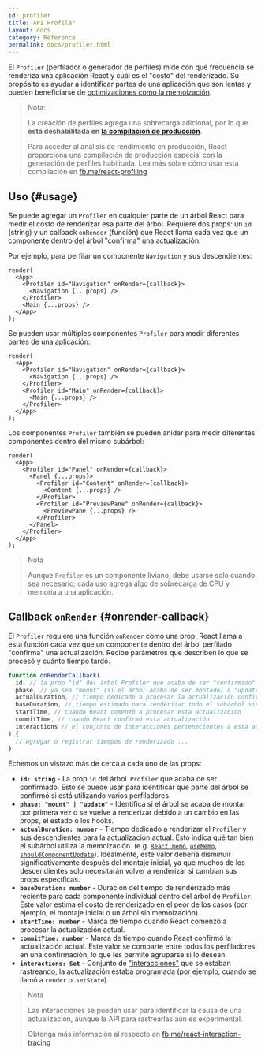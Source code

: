 ```yaml
---
id: profiler
title: API Profiler
layout: docs
category: Reference
permalink: docs/profiler.html
---
```


El `Profiler` (perfilador o generador de perfiles) mide con qué frecuencia se renderiza una aplicación React y cuál es el "costo" del renderizado.
Su propósito es ayudar a identificar partes de una aplicación que son lentas y pueden beneficiarse de [optimizaciones como la memoización](https://reactjs.org/docs/hooks-faq.html#how-to-memoize-calculations).

> Nota:
>
> La creación de perfiles agrega una sobrecarga adicional, por lo que **está deshabilitada en [la compilación de producción](https://reactjs.org/docs/optimizing-performance.html#use-the-production-build)**.
>
> Para acceder al análisis de rendimiento en producción, React proporciona una compilación de producción especial con la generación de perfiles habilitada.
> Lea más sobre cómo usar esta compilación en [fb.me/react-profiling](https://fb.me/react-profiling)

## Uso {#usage}

Se puede agregar un `Profiler` en cualquier parte de un árbol React para medir el costo de renderizar esa parte del árbol.
Requiere dos props: un `id` (string) y un callback `onRender` (función) que React llama cada vez que un componente dentro del árbol "confirma" una actualización.

Por ejemplo, para perfilar un componente `Navigation` y sus descendientes:

```js{3}
render(
  <App>
    <Profiler id="Navigation" onRender={callback}>
      <Navigation {...props} />
    </Profiler>
    <Main {...props} />
  </App>
);
```

Se pueden usar múltiples componentes `Profiler` para medir diferentes partes de una aplicación:
```js{3,6}
render(
  <App>
    <Profiler id="Navigation" onRender={callback}>
      <Navigation {...props} />
    </Profiler>
    <Profiler id="Main" onRender={callback}>
      <Main {...props} />
    </Profiler>
  </App>
);
```

Los componentes `Profiler` también se pueden anidar para medir diferentes componentes dentro del mismo subárbol:
```js{2,6,8}
render(
  <App>
    <Profiler id="Panel" onRender={callback}>
      <Panel {...props}>
        <Profiler id="Content" onRender={callback}>
          <Content {...props} />
        </Profiler>
        <Profiler id="PreviewPane" onRender={callback}>
          <PreviewPane {...props} />
        </Profiler>
      </Panel>
    </Profiler>
  </App>
);
```

> Nota
>
> Aunque `Profiler` es un componente liviano, debe usarse solo cuando sea necesario; cada uso agrega algo de sobrecarga de CPU y memoria a una aplicación.

## Callback `onRender` {#onrender-callback}

El `Profiler` requiere una función `onRender` como una prop.
React llama a esta función cada vez que un componente dentro del árbol perfilado "confirma" una actualización.
Recibe parámetros que describen lo que se procesó y cuánto tiempo tardó.

```js
function onRenderCallback(
  id, // la prop "id" del árbol Profiler que acaba de ser "confirmado"
  phase, // ya sea "mount" (si el árbol acaba de ser montado) o "update" (si se volvió a renderizar)
  actualDuration, // tiempo dedicado a procesar la actualización confirmada
  baseDuration, // tiempo estimado para renderizar todo el subárbol sin memoización
  startTime, // cuando React comenzó a procesar esta actualización
  commitTime, // cuando React confirmó esta actualización
  interactions // el conjunto de interacciones pertenecientes a esta actualización
) {
  // Agregar o registrar tiempos de renderizado ...
}
```

Echemos un vistazo más de cerca a cada uno de las props:

* **`id: string`** - 
La prop `id` del árbol` Profiler` que acaba de ser confirmado.
Esto se puede usar para identificar qué parte del árbol se confirmó si está utilizando varios perfiladores.
* **`phase: "mount" | "update"`** -
Identifica si el árbol se acaba de montar por primera vez o se vuelve a renderizar debido a un cambio en las props, el estado o los hooks.
* **`actualDuration: number`** -
Tiempo dedicado a renderizar el `Profiler` y sus descendientes para la actualización actual.
Esto indica qué tan bien el subárbol utiliza la memoización. (e.g. [`React.memo`](/docs/react-api.html#reactmemo), [`useMemo`](/docs/hooks-reference.html#usememo), [`shouldComponentUpdate`](/docs/hooks-faq.html#how-do-i-implement-shouldcomponentupdate)).
Idealmente, este valor debería disminuir significativamente después del montaje inicial, ya que muchos de los descendientes solo necesitarán volver a renderizar si cambian sus props específicas.
* **`baseDuration: number`** -
Duración del tiempo de renderizado más reciente para cada componente individual dentro del árbol de `Profiler`.
Este valor estima el costo de renderizado en el peor de los casos (por ejemplo, el montaje inicial o un árbol sin memoización).
* **`startTime: number`** -
Marca de tiempo cuando React comenzó a procesar la actualización actual.
* **`commitTime: number`** -
Marca de tiempo cuando React confirmó la actualización actual.
Este valor se comparte entre todos los perfiladores en una confirmación, lo que les permite agruparse si lo desean.
* **`interactions: Set`** -
Conjunto de ["interacciones"](http://fb.me/react-interaction-tracing) que se estaban rastreando, la actualización estaba programada (por ejemplo, cuando se llamó a `render` o` setState`).

> Nota
>
> Las interacciones se pueden usar para identificar la causa de una actualización, aunque la API para rastrearlas aún es experimental.
>
> Obtenga más información al respecto en [fb.me/react-interaction-tracing](http://fb.me/react-interaction-tracing)
